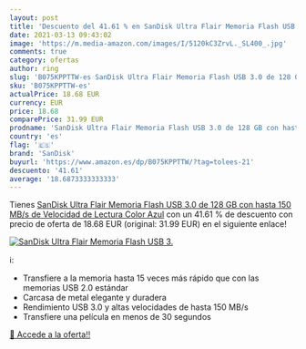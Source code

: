 ```yaml
---
layout: post
title: 'Descuento del 41.61 % en SanDisk Ultra Flair Memoria Flash USB 3.'
date: 2021-03-13 09:43:02
image: 'https://m.media-amazon.com/images/I/5120kC3ZrvL._SL400_.jpg'
comments: true
category: ofertas
author: ring
slug: 'B075KPPTTW-es SanDisk Ultra Flair Memoria Flash USB 3.0 de 128 GB con...'
sku: 'B075KPPTTW-es'
actualPrice: 18.68 EUR
currency: EUR
price: 18.68
comparePrice: 31.99 EUR
prodname: 'SanDisk Ultra Flair Memoria Flash USB 3.0 de 128 GB con hasta 150 MB/s de Velocidad de Lectura  Color Azul'
country: 'es'
flag: '🇪🇸'
brand: 'SanDisk'
buyurl: 'https://www.amazon.es/dp/B075KPPTTW/?tag=tolees-21'
descuento: '41.61'
average: '18.6873333333333'
---
```


Tienes [SanDisk Ultra Flair Memoria Flash USB 3.0 de 128 GB con hasta 150 MB/s de Velocidad de Lectura  Color Azul](https://www.amazon.es/dp/B075KPPTTW/?tag=tolees-21) con un 41.61 % de descuento con precio de oferta de 18.68 EUR (original: 31.99 EUR) en el siguiente enlace!

[![SanDisk Ultra Flair Memoria Flash USB 3.](https://m.media-amazon.com/images/I/5120kC3ZrvL._SL400_.jpg)](https://www.amazon.es/dp/B075KPPTTW/?tag=tolees-21)

ℹ️:

- Transfiere a la memoria hasta 15 veces más rápido que con las memorias USB 2.0 estándar
- Carcasa de metal elegante y duradera
- Rendimiento USB 3.0 y altas velocidades de hasta 150 MB/s
- Transfiere una película en menos de 30 segundos

[🛒 Accede a la oferta!!](https://www.amazon.es/dp/B075KPPTTW/?tag=tolees-21)
